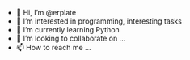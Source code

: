 - 👋 Hi, I’m @erplate
- 👀 I’m interested in programming, interesting tasks
- 🌱 I’m currently learning Python
- 💞️ I’m looking to collaborate on ...
- 📫 How to reach me ...

<!---
erplate/erplate is a ✨ special ✨ repository because its `README.md` (this file) appears on your GitHub profile.
You can click the Preview link to take a look at your changes.
--->
